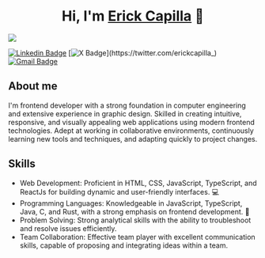 <div align="center">
<h1 align="center">Hi, I'm <a href="https://www.linkedin.com/in/erickcapilla/">Erick Capilla</a> 👋</h1>
</div>
<img src="https://imgur.com/3j25a83.png">

[![Linkedin Badge](https://img.shields.io/badge/-LinkedIn-blue?style=flat-square&logo=Linkedin&logoColor=white&link=https://www.linkedin.com/in/erickcapilla/)](https://www.linkedin.com/in/erickcapilla/)
[![X Badge](https://img.shields.io/twitter/follow/erickcapilla_)](https://twitter.com/erickcapilla_)
[![Gmail Badge](https://img.shields.io/badge/-Gmail-d14836?style=flat-square&logo=Gmail&logoColor=white&link=mail@erickpoblano25@gmail.com)](mailto:mail@erickpoblano25@gmail.com)

## About me
I'm frontend developer with a strong foundation in computer engineering and extensive experience in graphic design. Skilled in creating intuitive, responsive, and visually appealing web applications using modern frontend technologies. Adept at working in collaborative environments, continuously learning new tools and techniques, and adapting quickly to project changes.

## Skills
- Web Development: Proficient in HTML, CSS, JavaScript, TypeScript, and ReactJs for building dynamic and user-friendly interfaces. 💻
- Programming Languages: Knowledgeable in JavaScript, TypeScript, Java, C, and Rust, with a strong emphasis on frontend development. 📄
- Problem Solving: Strong analytical skills with the ability to troubleshoot and resolve issues efficiently.
- Team Collaboration: Effective team player with excellent communication skills, capable of proposing and integrating ideas within a team.
